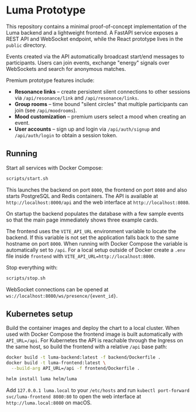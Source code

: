 # Luma Prototype

This repository contains a minimal proof-of-concept implementation of the Luma backend and a lightweight frontend. A FastAPI service exposes a REST API and WebSocket endpoint, while the React prototype lives in the `public` directory.

Events created via the API automatically broadcast start/end messages to participants. Users can join events, exchange "energy" signals over WebSockets and search for anonymous matches.

Premium prototype features include:

* **Resonance links** – create persistent silent connections to other sessions via `/api/resonance/link` and `/api/resonance/links`.
* **Group rooms** – time bound "silent circles" that multiple participants can join (see `/api/moodrooms`).
* **Mood customization** – premium users select a mood when creating an event.
* **User accounts** – sign up and login via `/api/auth/signup` and `/api/auth/login` to obtain a session token.

## Running

Start all services with Docker Compose:

```bash
scripts/start.sh
```

This launches the backend on port `8000`, the frontend on port `8080` and also
starts PostgreSQL and Redis containers. The API is available at
`http://localhost:8000/api` and the web interface at
`http://localhost:8080`.

On startup the backend populates the database with a few sample events so that
the main page immediately shows three example cards.

The frontend uses the `VITE_API_URL` environment variable to locate the backend.
If this variable is not set the application falls back to the same hostname on
port `8000`. When running with Docker Compose the variable is automatically set
to `/api`. For a local setup outside of Docker create a `.env`
file inside `frontend` with `VITE_API_URL=http://localhost:8000`.

Stop everything with:

```bash
scripts/stop.sh
```

WebSocket connections can be opened at `ws://localhost:8080/ws/presence/{event_id}`.

## Kubernetes setup

Build the container images and deploy the chart to a local cluster. When used
with Docker Compose the frontend image is built automatically with
`API_URL=/api`. For Kubernetes the API is reachable through the
Ingress on the same host, so build the frontend with a relative `/api` base
path:

```bash
docker build -t luma-backend:latest -f backend/Dockerfile .
docker build -t luma-frontend:latest \
  --build-arg API_URL=/api -f frontend/Dockerfile .

helm install luma helm/luma
```

Add `127.0.0.1 luma.local` to your `/etc/hosts` and run `kubectl port-forward
svc/luma-frontend 8080:80` to open the web interface at
`http://luma.local:8080` on macOS.
